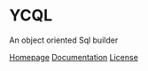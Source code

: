 # YCQL
An object oriented Sql builder

[Homepage](http://www.ycqlBuilder.com)
[Documentation](http://www.ycqlBuilder.com/documentation)
[License](LICENSE.md)
